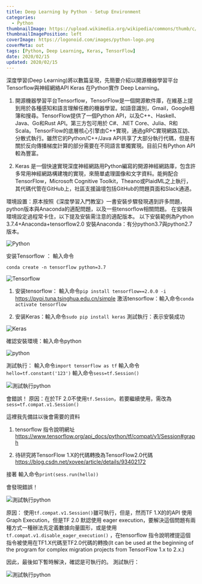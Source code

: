 ```yaml
---
title: Deep Learning by Python - Setup Environment
categories:
  - Python
thumbnailImage: https://upload.wikimedia.org/wikipedia/commons/thumb/c/c3/Python-logo-notext.svg/768px-Python-logo-notext.svg.png
thumbnailImagePosition: left
coverImage: https://logonoid.com/images/python-logo.png
coverMeta: out
tags: [Python, Deep Learning, Keras, TensorFlow]
date: 2020/02/15
updated: 2020/02/15
---
```


深度學習(Deep Learning)將以數篇呈現，先簡要介紹以開源機器學習平台Tensorflow與神經網絡API Keras 在Python實作 Deep Learning。

<!--more-->

1. 開源機器學習平台Tensorflow，TensorFlow是一個開源軟件庫，在維基上提到用於各種感知和語言理解任務的機器學習。如語音識別，Gmail，Google相簿和搜尋。TensorFlow提供了一個Python API，以及C++、Haskell、Java、Go和Rust API。第三方包可用於 C#、.NET Core、Julia、R和Scala。TensorFlow的底層核心引擎由C++實現，通過gRPC實現網路互訪、分散式執行。雖然它的Python/C++/Java API共享了大部分執行代碼，但是有關於反向傳播梯度計算的部分需要在不同語言單獨實現。目前只有Python API較為豐富。

2. Keras 是一個快速實現深度神經網路用Python編寫的開源神經網路庫，包含許多常用神經網路構建塊的實現，來簡單處理圖像和文字資料。能夠配合TensorFlow，Microsoft Cognitive Toolkit，Theano或PlaidML之上執行，其代碼代管在GitHub上，社區支援論壇包括GitHub的問題頁面和Slack通道。

環境設置：原本按照《深度學習入門教室》一書安裝步驟發現遇到許多問題，python版本與Anaconda的適配問題，以及一些tensorflow相關問題。
在安裝與環境設定過程常卡住，以下提及安裝需注意的適配版本。
以下安裝範例為Python 3.7.4+Anaconda+tensorflow2.0
安裝Anaconda：有分python3.7與python2.7版本。

![Python](https://miro.medium.com/max/2880/0*svhqy8xjtu21TnE9 "Python")

安装Tensorflow ：
輸入命令
```
conda create -n tensorflow python=3.7
```

![Tensorflow](https://miro.medium.com/max/3200/0*DZi-3SBgonasZeH4 "Tensorflow")

1. 安装tensorflow：
輸入命令`pip install tensorflow==2.0.0 -i`
https://pypi.tuna.tsinghua.edu.cn/simple
激活tensorflow：輸入命令`conda activate tensorflow`

2. 安装Keras：輸入命令`sudo pip install keras`
測試執行：表示安裝成功

![Keras](https://miro.medium.com/max/1650/0*peFE1lqO8w65CN3W "Keras")

確認安裝環境：輸入命令python

![python](https://miro.medium.com/max/2944/0*gRcC0khdnxuynJI8 "python")

測試執行：
輸入命令`import tensorflow as tf`
輸入命令`hello=tf.constant('123')`
輸入命令`sess=tf.Session()`

![測試執行python](https://miro.medium.com/max/2912/0*k7tyXMt7OpeznOiE "測試執行python")

會錯誤！
原因：在於TF 2.0不使用`tf.Session`，若要繼續使用，需改為`sess=tf.compat.v1.Session()`

這裡我先備註以後會需要的資料

1. tensorflow 指令說明網址 https://www.tensorflow.org/api_docs/python/tf/compat/v1/Session#graph

2. 待研究將TensorFlow 1.X的代碼轉換為TensorFlow2.0代碼
https://blog.csdn.net/xovee/article/details/93402172

接著
輸入命令`print(sess.run(hello))`

會發現錯誤！

![測試執行python](https://miro.medium.com/max/2884/0*5JslrazdBViiv0ek "測試執行python")

原因：
使用`tf.compat.v1.Session()`雖可執行，但是，然而TF 1.X的的API 使用 Graph Execution，但是TF 2.0 默認使用 eager execution，要解決這個問題有兩種方式一種辦法先定義數據向量圖形，或是使用`tf.compat.v1.disable_eager_execution()` ，在tensorflow 指令說明裡提這個指令被使用在TF1.X代碼至TF2.0代碼的轉換(It can be used at the beginning of the program for complex migration projects from TensorFlow 1.x to 2.x.)

因此，最後如下暫時解決，確認是可執行的。
測試執行：

![測試執行python](https://miro.medium.com/max/2214/0*MApZjmF_L-69z5Kn "測試執行python")